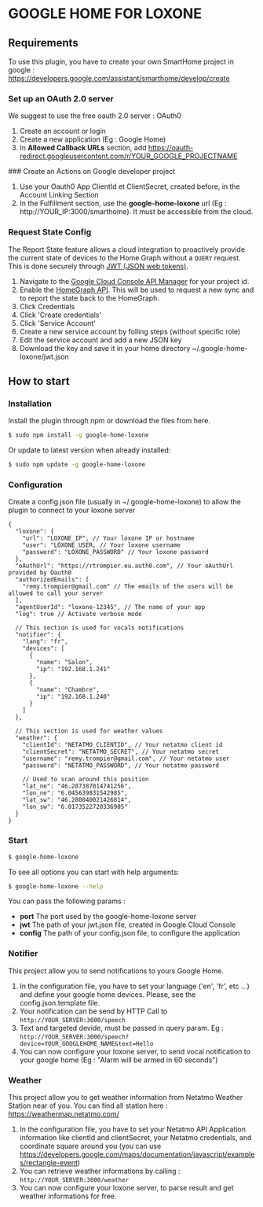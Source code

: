 # GOOGLE HOME FOR LOXONE

## Requirements

To use this plugin, you have to create your own SmartHome project in google : https://developers.google.com/assistant/smarthome/develop/create

### Set up an OAuth 2.0 server

We suggest to use the free oauth 2.0 server : OAuth0

1. Create an account or login
1. Create a new application (Eg : Google Home)
1. In **Allowed Callback URLs** section, add https://oauth-redirect.googleusercontent.com/r/YOUR_GOOGLE_PROJECTNAME

### Create an Actions on Google developer project

1. Use your Oauth0 App ClientId et ClientSecret, created before, in the Account Linking Section
1. In the Fulfillment section, use the **google-home-loxone** url (Eg : http://YOUR_IP:3000/smarthome). It must be accessible from the cloud.


### Request State Config
The Report State feature allows a cloud integration to proactively provide the
current state of devices to the Home Graph without a `QUERY` request. This is
done securely through [JWT (JSON web tokens)](https://jwt.io/).

1. Navigate to the [Google Cloud Console API Manager](https://console.developers.google.com/apis) for your project id.
1. Enable the [HomeGraph API](https://console.cloud.google.com/apis/api/homegraph.googleapis.com/overview). This will be used to request a new sync and to report the state back to the HomeGraph.
1. Click Credentials
1. Click 'Create credentials'
1. Click 'Service Account'
1. Create a new service account by folling steps (without specific role)
1. Edit the service account and add a new JSON key
1. Download the key and save it in your home directory ~/.google-home-loxone/jwt.json
   
## How to start

### Installation

Install the plugin through npm or download the files from here.

```sh
$ sudo npm install -g google-home-loxone
```
Or update to latest version when already installed:
```sh
$ sudo npm update -g google-home-loxone
```

### Configuration

Create a config.json file (usually in ~/.google-home-loxone) to allow the plugin to connect to your loxone server
```
{
  "loxone": {
    "url": "LOXONE_IP", // Your loxone IP or hostname
    "user": "LOXONE_USER, // Your loxone username
    "password": "LOXONE_PASSWORD" // Your loxone password
  },
  "oAuthUrl": "https://rtrompier.eu.auth0.com", // Your oAuthUrl provided by Oauth0
  "authorizedEmails": [
    "remy.trompier@gmail.com" // The emails of the users will be allowed to call your server
  ],
  "agentUserId": "loxone-12345", // The name of your app
  "log": true // Activate verbose mode
  
  // This section is used for vocals notifications
  "notifier": {
    "lang": "fr",
    "devices": [
      {
        "name": "Salon",
        "ip": "192.168.1.241"
      },
      {
        "name": "Chambre",
        "ip": "192.168.1.240"
      }
    ]
  },

  // This section is used for weather values
  "weather": {
    "clientId": "NETATMO_CLIENTID", // Your netatmo client id
    "clientSecret": "NETATMO_SECRET", // Your netatmo secret
    "username": "remy.trompier@gmail.com", // Your netatmo user 
    "password": "NETATMO_PASSWORD", // Your netatmo password
    
    // Used to scan around this position
    "lat_ne": "46.287387014741256",
    "lon_ne": "6.045639831542985",
    "lat_sw": "46.280040021426814",
    "lon_sw": "6.0173522720336905"
  }
}
```

### Start 

```sh
$ google-home-loxone
```

To see all options you can start with help arguments:
```sh
$ google-home-loxone --help
```

You can pass the following params : 
* **port** The port used by the google-home-loxone server
* **jwt** The path of your jwt.json file, created in Google Cloud Console
* **config** The path of your config.json file, to configure the application


### Notifier
This project allow you to send notifications to yours Google Home.

1. In the configuration file, you have to set your language ('en', 'fr', etc ...) and define your google home devices. Please, see the config.json.template file.
1. Your notification can be send by HTTP Call to `http://YOUR_SERVER:3000/speech`
1. Text and targeted devide, must be passed in query param. Eg : `http://YOUR_SERVER:3000/speech?device=YOUR_GOOGLEHOME_NAME&text=Hello`
1. You can now configure your loxone server, to send vocal notification to your google home (Eg : "Alarm will be armed in 60 seconds")

### Weather
This project allow you to get weather information from Netatmo Weather Station near of you.
You can find all station here : https://weathermap.netatmo.com/

1. In the configuration file, you have to set your Netatmo API Application information like clientId and clientSecret, your Netatmo credentials, and coordinate square around you (you can use https://developers.google.com/maps/documentation/javascript/examples/rectangle-event)
1. You can retrieve weather informations by calling : `http://YOUR_SERVER:3000/weather`
1. You can now configure your loxone server, to parse result and get weather informations for free.
